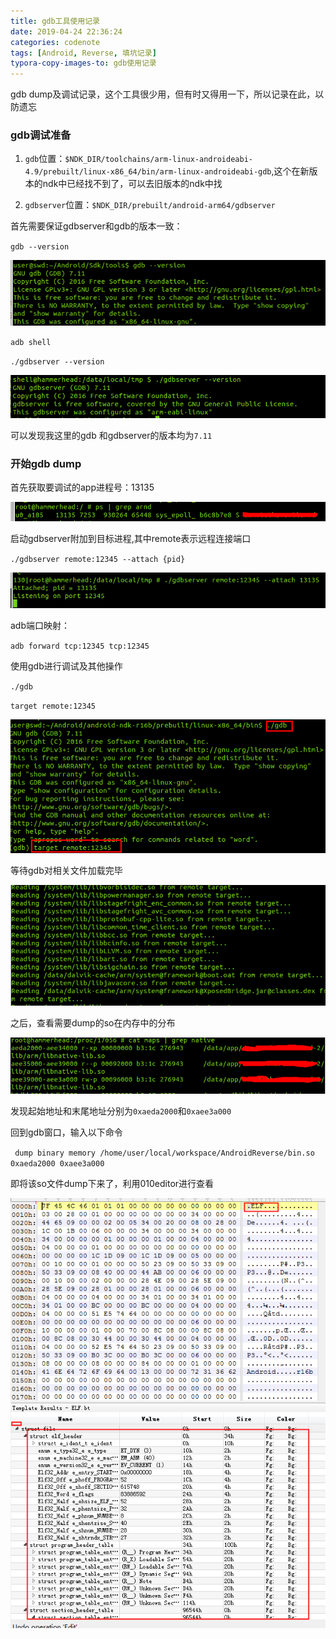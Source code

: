 ```yaml
---
title: gdb工具使用记录
date: 2019-04-24 22:36:24
categories: codenote
tags: [Android, Reverse, 填坑记录]
typora-copy-images-to: gdb使用记录
---
```


gdb dump及调试记录，这个工具很少用，但有时又得用一下，所以记录在此，以防遗忘

<!--more-->

### gdb调试准备

1. `gdb`位置：`$NDK_DIR/toolchains/arm-linux-androideabi-4.9/prebuilt/linux-x86_64/bin/arm-linux-androideabi-gdb`,这个在新版本的ndk中已经找不到了，可以去旧版本的ndk中找

2. `gdbserver`位置：`$NDK_DIR/prebuilt/android-arm64/gdbserver`

首先需要保证gdbserver和gdb的版本一致：

`gdb --version`

![1556093233214](gdb使用记录/1556093233214.png)

`adb shell`

`./gdbserver --version`

![1556092793036](gdb使用记录/1556092793036.png)

可以发现我这里的gdb 和gdbserver的版本均为`7.11`

### 开始gdb dump

首先获取要调试的app进程号：13135

![1556093948556](gdb使用记录/1556093948556.png)

启动gdbserver附加到目标进程,其中remote表示远程连接端口

`./gdbserver remote:12345 --attach {pid}`

![1556095166563](gdb使用记录/1556095166563.png)

adb端口映射：

`adb forward tcp:12345 tcp:12345`

使用gdb进行调试及其他操作

`./gdb`

`target remote:12345`

![1556097524962](gdb使用记录/1556097524962.png)

等待gdb对相关文件加载完毕

![1556099789950](gdb使用记录/1556099789950.png)

之后，查看需要dump的so在内存中的分布

![1556099482816](gdb使用记录/1556099482816.png)

发现起始地址和末尾地址分别为`0xaeda2000`和`0xaee3a000`

回到gdb窗口，输入以下命令

` dump binary memory /home/user/local/workspace/AndroidReverse/bin.so 0xaeda2000 0xaee3a000`

即将该so文件dump下来了，利用010editor进行查看

![1556099699807](gdb使用记录/1556099699807.png)

